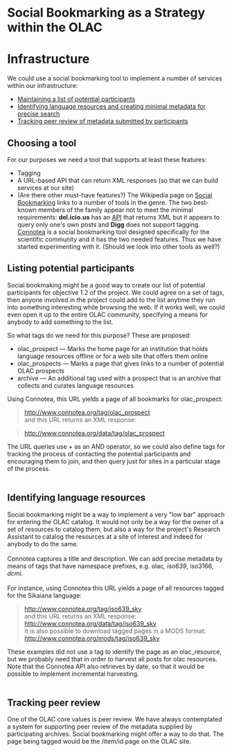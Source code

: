 # Social Bookmarking as a Strategy within the OLAC #
# Infrastructure #

We could use a social bookmarking tool to implement a number of services within our infrastructure:
  * [Maintaining a list of potential participants](Bookmarking#Listing_potential_participants.md)
  * [Identifying language resources and creating minimal metadata for precise search](Bookmarking#Identifying_language_resources.md)
  * [Tracking peer review of metadata submitted by participants](Bookmarking#Tracking_peer_review.md)

## Choosing a tool ##

For our purposes we need a tool that supports at least these features:
  * Tagging
  * A URL-based API that can return XML responses (so that we can build services at our site)
  * (Are there other must-have features?)
The Wikipedia page on [Social Bookmarking](http://en.wikipedia.org/wiki/Social_bookmarking) links to a number of tools in the genre. The two best-known members of the family appear not to meet the minimal requirements: **del.icio.us** has an [API](http://del.icio.us/help/api/) that returns XML but it appears to query only one's own posts and **Digg** does not support tagging. [Connotea](http://www.connotea.org/) is a social bookmarking tool designed specifically for the scientific community and it has the two needed features. Thus we have started experimenting with it. (Should we look into other tools as well?)

## Listing potential participants ##

Social bookmaking might be a good way to create our list of potential participants for objective 1.2 of the project. We could agree on a set of tags, then anyone involved in the project could add to the list anytime they run into something interesting while browsing the web. If it works well, we could even open it up to the entire OLAC community, specifying a means for anybody to add something to the list.

So what tags do we need for this purpose? These are proposed:
  * olac\_prospect — Marks the home page for an institution that holds language resources offline or for a web site that offers them online
  * olac\_prospects — Marks a page that gives links to a number of potential OLAC prospects
  * archive — An additional tag used with a prospect that is an archive that collects and curates language resources

Using Connotea, this URL yields a page of all bookmarks for olac\_prospect:
> http://www.connotea.org/tag/olac_prospect<br>
and this URL returns an XML response:<br>
<blockquote><a href='http://www.connotea.org/data/tag/olac_prospect'>http://www.connotea.org/data/tag/olac_prospect</a><br></blockquote>

The URL queries use + as an AND operator, so we could also define tags for tracking the process of contacting the potential participants and encouraging them to join, and then query just for sites in a particular stage of the process.<br>
<br>
<h2>Identifying language resources</h2>

Social bookmarking might be a way to implement a very "low bar" approach for entering the OLAC catalog. It would not only be a way for the owner of a set of resources to catalog them, but also a way for the project's Research Assistant to catalog the resources at a site of interest and indeed for anybody to do the same.<br>
<br>
Connotea captures a title and description. We can add precise metadata by means of tags that have namespace prefixes, e.g. olac<i>, iso639</i>, iso3166<i>, dcmi</i>.<br>
<br>
For instance, using Connotea this URL yields a page of all resources tagged for the Sikaiana language:<br>
<blockquote><a href='http://www.connotea.org/tag/iso639_sky'>http://www.connotea.org/tag/iso639_sky</a><br>
and this URL returns an XML response:<br>
<a href='http://www.connotea.org/data/tag/iso639_sky'>http://www.connotea.org/data/tag/iso639_sky</a><br>
It is also possible to download tagged pages in a MODS format:<br>
<a href='http://www.connotea.org/mods/tag/iso639_sky'>http://www.connotea.org/mods/tag/iso639_sky</a><br></blockquote>

These examples did not use a tag to identify the page as an olac_resource, but we probably need that in order to harvest all posts for olac resources. Note that the Connotea API also retrieves by date, so that it would be possible to implement incremental harvesting.<br>
<br>
<h2>Tracking peer review</h2>

One of the OLAC core values is peer review. We have always contemplated a system for supporting peer review of the metadata supplied by participating archives. Social bookmarking might offer a way to do that. The page being tagged would be the /item/id page on the OLAC site.